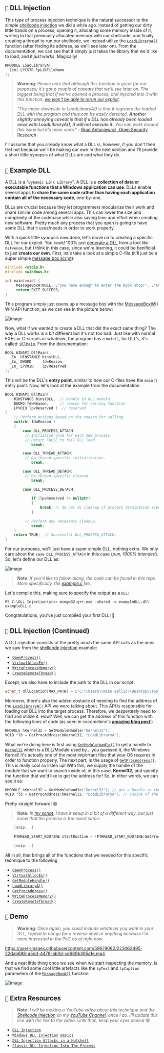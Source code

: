 ## `💉` DLL Injection

This type of process injection technique is the natural successor to the simple [shellcode injection](https://github.com/cr-0w/MALDEV/tree/main/Shellcode%20Injection) we did a while ago. Instead of getting our dirty little hands on a process, opening it, allocating some memory inside of it, writing to that previously allocated memory with our shellcode, and finally creating a thread to run our shellcode, we instead utilize the [`LoadLibraryA()`](https://learn.microsoft.com/en-us/windows/win32/api/libloaderapi/nf-libloaderapi-loadlibrarya?redirectedfrom=MSDN) function (after finding its address, as we'll see later on). From the documentation, we can see that it simply just takes the library that we'd like to load, and it *just works*. Magically!

```c
HMODULE LoadLibraryA(
  [in] LPCSTR lpLibFileName
);
```

> **Warning**: *Please note that although this function is great for our purposes; it's got a couple of caveats that we'll see later on. The biggest being that if we've opened a process, and injected into it with this function, [we won't be able to rerun our exploit](http://blog.opensecurityresearch.com/2013/01/windows-dll-injection-basics.html).*
>
> *"The major downside to LoadLibraryA() is that it registers the loaded DLL with the program and thus can be easily detected. **Another slightly annoying caveat is that if a DLL has already been loaded once with LoadLibraryA(), it will not execute it.** You can work around this issue but it's more code."* - [Brad Antoniewicz, Open Security Research](http://blog.opensecurityresearch.com/2013/01/windows-dll-injection-basics.html)

I'll assume that you already know what a DLL is, however, if you don't then fret not because we'll be making our own in the next section and I'll provide a short little synopsis of what DLLs are and what they do.

## `🔖` Example DLL

A DLL is a "`Dynamic Link Library`". A DLL is a **collection of data or executable functions that a Windows application can use**. DLLs enable several apps to **share the same code rather than having each application contain all of the necessary code**, one-by-one.

DLLs are crucial because they let programmers modularize their work and share similar code among several apps. This can lower the size and complexity of the codebase while also saving time and effort when creating new software. Pretty much any process that you open is going to have *some* DLL that it uses/needs in order to work properly.

With a quick little synopsis now done, let's move on to creating a specific DLL for our exploit. You *could* 100% just [generate a DLL](https://pentestlab.blog/2017/04/04/dll-injection/) from a tool like `msfvenom`, but I think in this case, since we're learning, it could be benificial to just **create our own**. First, let's take a look at a simple C-file (it'll just be a super simple [message box script](https://github.com/cr-0w/low-level/blob/main/C/winapi/winapi.c)):

```cpp
#include <stdio.h>
#include <windows.h>

int main(void) {
     MessageBoxW(NULL, L"you have enough to enter the book shop!", L"COME IN!", MB_OK);
     return EXIT_SUCCESS;
}
```

This program simply just opens up a message box with the [MessageBoxW()](https://learn.microsoft.com/en-us/windows/win32/api/winuser/nf-winuser-messagebox) WIN API function, as we can see in the picture below:

![image](https://user-images.githubusercontent.com/59679082/223012301-23fae22e-c3aa-41cc-ac34-534d9d452346.png)

Now, what if we wanted to create a DLL that did the exact same thing? The way a DLL works is a *bit* different but it's not too bad. Just like with normal EXEs or C-scripts or whatever, the program has a `main()`, for DLL's, it's called: [`DllMain`](https://learn.microsoft.com/en-us/windows/win32/dlls/dllmain). From the documentation:

```cpp
BOOL WINAPI DllMain(
  _In_ HINSTANCE hinstDLL,
  _In_ DWORD     fdwReason,
  _In_ LPVOID    lpvReserved
);
```

This will be the DLL's **entry point**, similar to how our C-files have the `main()` entry point. Now, let's look at the example from the documentation:

```cpp
BOOL WINAPI DllMain(
    HINSTANCE hinstDLL,  // handle to DLL module
    DWORD fdwReason,     // reason for calling function
    LPVOID lpvReserved )  // reserved
{
    // Perform actions based on the reason for calling.
    switch( fdwReason ) 
    { 
        case DLL_PROCESS_ATTACH:
         // Initialize once for each new process.
         // Return FALSE to fail DLL load.
            break;

        case DLL_THREAD_ATTACH:
         // Do thread-specific initialization.
            break;

        case DLL_THREAD_DETACH:
         // Do thread-specific cleanup.
            break;

        case DLL_PROCESS_DETACH:
        
            if (lpvReserved != nullptr)
            {
                break; // do not do cleanup if process termination scenario
            }
            
         // Perform any necessary cleanup.
            break;
    }
    return TRUE;  // Successful DLL_PROCESS_ATTACH.
}
```

For our purposes, we'll just have a super simple DLL, nothing extra. We only care about the `case DLL_PROCESS_ATTACH` in this case (*pun, 1000% intended*). So, let's define our DLL as:

![image](https://user-images.githubusercontent.com/59679082/223013305-3bae9d51-547c-429a-b0fc-1762735a10ad.png)

> **Note**: *If you'd like to follow along, the code can be found in this repo. More specifically, the [example.c](https://github.com/cr-0w/MALDEV/blob/main/DLL%20Injection/example.c) file*.

Let's compile this, making sure to specify the output as a `DLL`:

```
PS C:\DLL Injection\src> mingw32-g++.exe -shared -o exampleDLL.dll exampleDLL.c      
```

Congratulations, you've just compiled your first DLL! 🎉

## `💉` DLL Injection (Continued)

A DLL injection consists of the pretty much the same API calls as the ones we saw from the [shellcode injection](https://github.com/cr-0w/MALDEV/tree/main/Shellcode%20Injection) example:

- [`OpenProcess()`](https://learn.microsoft.com/en-us/windows/win32/api/processthreadsapi/nf-processthreadsapi-openprocess)
- [`VirtualAllocEx()`](https://learn.microsoft.com/en-us/windows/win32/api/memoryapi/nf-memoryapi-virtualallocex)
- [`WriteProcessMemory()`](https://learn.microsoft.com/en-us/windows/win32/api/memoryapi/nf-memoryapi-writeprocessmemory)
- [`CreateRemoteThread()`](https://learn.microsoft.com/en-us/windows/win32/api/processthreadsapi/nf-processthreadsapi-createremotethread)

Except, we also have to include the path to the DLL in our script:

```cpp
wchar_t dllLocation[MAX_PATH] = L"C:\\Users\\Niko Bellic\\Desktop\\Tools\\DLL Injection\\example.dll";
```

Moreover, there's also the added obstacle of needing to find the address of the [`LoadLibraryA()`](https://learn.microsoft.com/en-us/windows/win32/api/libloaderapi/nf-libloaderapi-loadlibrarya?redirectedfrom=MSDN) API we were talking about. This API is responsible for loading our DLL into the target process. Therefore, we *desperately* need to find and utilize it. How? Well, we can get the address of this function with the following lines of code (as seen in cocomelonc's [**amazing blog post**](https://cocomelonc.github.io/tutorial/2021/09/20/malware-injection-2.html)):

```c
HMODULE hKernel32 = GetModuleHandle("Kernel32");
VOID *lb = GetProcAddress(hKernel32, "LoadLibraryA");
```

What we're doing here is first using [`GetModuleHandle()`](https://learn.microsoft.com/en-us/windows/win32/api/libloaderapi/nf-libloaderapi-getmodulehandlea) to get a handle to [`Kernel32`](https://www.techopedia.com/definition/3379/kernel32dll#:~:text=operations%20and%20interrupts.-,Kernel32.,other%20system%20or%20user%20processes.) which is a DLL/Module used by... you guessed it, the Windows Kernel! It's actually one of the most important files that your OS requires in order to function properly. The next part, is the usage of [`GetProcAddress()`](https://learn.microsoft.com/en-us/windows/win32/api/libloaderapi/nf-libloaderapi-getprocaddress). This is really cool so listen up! With this, we supply the handle of the module that we want to search inside of, in this case, **Kernel32**, and specify the function that we'd like to get the address for! So, in other words, we can see it as:

```c
HMODULE hKernel32 = GetModuleHandle("Kernel32"); // get a handle to the Kernel32 Module
VOID *lb = GetProcAddress(hKernel32, "LoadLibraryA"); // inside of the Kernel32 module, look for "LoadLibraryA()"
```

Pretty straight forward! 😄 

> **Note**: *In [my script](dll.c), I have it setup in a bit of a different way; but just know that the premise is the exact same:*

```c
    [snip...]
    
    PTHREAD_START_ROUTINE startRoutine = (PTHREAD_START_ROUTINE)GetProcAddress(GetModuleHandle(TEXT("Kernel32")), "LoadLibraryW"); 
    
    [snip...]
```

All in all, that brings all of the functions that we needed for this specific technique to the following:

- [`OpenProcess()`](https://learn.microsoft.com/en-us/windows/win32/api/processthreadsapi/nf-processthreadsapi-openprocess)
- [`VirtualAllocEx()`](https://learn.microsoft.com/en-us/windows/win32/api/memoryapi/nf-memoryapi-virtualallocex)
- [`GetModuleHandle()`](https://learn.microsoft.com/en-us/windows/win32/api/libloaderapi/nf-libloaderapi-getmodulehandlea)
- [`LoadLibraryA()`](https://learn.microsoft.com/en-us/windows/win32/api/libloaderapi/nf-libloaderapi-loadlibrarya?redirectedfrom=MSDN)
- [`GetProcAddress()`](https://learn.microsoft.com/en-us/windows/win32/api/libloaderapi/nf-libloaderapi-getprocaddress)
- [`WriteProcessMemory()`](https://learn.microsoft.com/en-us/windows/win32/api/memoryapi/nf-memoryapi-writeprocessmemory)
- [`CreateRemoteThread()`](https://learn.microsoft.com/en-us/windows/win32/api/processthreadsapi/nf-processthreadsapi-createremotethread)

## `💽` Demo

> **Warning**: *Once again, you could include whatever you want in your DLL, I opted to not go for a reverse shell or anything because I'm more interested in the PoC as of right now.* 

https://user-images.githubusercontent.com/59679082/223062495-22dab688-a5dd-4478-ab3d-ce660b495a1e.mp4

And a neat little thing once we see when we start inspecting the memory, is that we find some cool little artefacts like the `lpText` and `lpCaption` parameters of the [`MessageBoxW()`](https://learn.microsoft.com/en-us/windows/win32/api/winuser/nf-winuser-messageboxw) function.

![image](https://user-images.githubusercontent.com/59679082/223063205-0f81ffda-1c52-4e8e-8412-7b6886a3b0f2.png)

## `💖` Extra Resources

> **Note**: *I will be making a YouTube video about this technique and the [Shellcode Injection](https://github.com/cr-0w/MALDEV/tree/main/Shellcode%20Injection) on my [YouTube Channel](https://www.youtube.com/@crr0ww), once I do, I'll update this line with the link to the video. Until then, keep your eyes peeled* 😄 

- [`DLL Injection`](https://www.ired.team/offensive-security/code-injection-process-injection/dll-injection)
- [`Windows DLL Injection Basics`](http://blog.opensecurityresearch.com/2013/01/windows-dll-injection-basics.html)
- [`DLL Injection Attacks in a Nutshell`](https://medium.com/bug-bounty-hunting/dll-injection-attacks-in-a-nutshell-71bc84ac59bd)
- [`Classic DLL Injection Into The Process`](https://cocomelonc.github.io/tutorial/2021/09/20/malware-injection-2.html)
